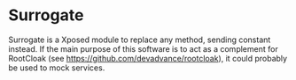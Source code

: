 # Surrogate
Surrogate is a Xposed module to replace any method, sending constant instead. If the main purpose of this software is to act as a complement for RootCloak (see https://github.com/devadvance/rootcloak), it could probably be used to mock services.
